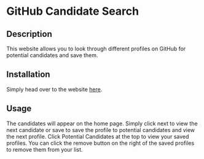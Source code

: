 # GitHub Candidate Search

## Description

This website allows you to look through different profiles on GitHub for potential candidates and save them.

## Installation

Simply head over to the website [here](https://github-candidate-search-1.onrender.com/).

## Usage

The candidates will appear on the home page. Simply click next to view the next candidate or save to save the profile to potential candidates and view the next profile.
Click Potential Candidates at the top to view your saved profiles. You can click the remove button on the right of the saved profiles to remove them from your list.
